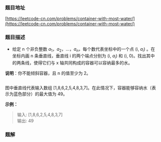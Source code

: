 ### 题目地址

[https://leetcode-cn.com/problems/container-with-most-water/](https://leetcode-cn.com/problems/container-with-most-water/)

### 题目描述

- 给定 n 个非负整数 $a_1$，$a_2$，...，$a_n$，每个数代表坐标中的一个点 (i, $a_i$) 。在坐标内画 n 条垂直线，垂直线 i 的两个端点分别为 (i, $a_i$) 和 (i, 0)。找出其中的两条线，使得它们与 x 轴共同构成的容器可以容纳最多的水。

**说明**：你不能倾斜容器，且 n 的值至少为 2。

![]()

图中垂直线代表输入数组 [1,8,6,2,5,4,8,3,7]。在此情况下，容器能够容纳水（表示为蓝色部分）的最大值为 49。

**示例：**

> 输入: [1,8,6,2,5,4,8,3,7]  
> 输出: 49

### 题解

```


```
